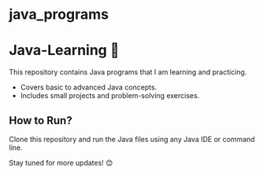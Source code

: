# java_programs
# Java-Learning 🚀
This repository contains Java programs that I am learning and practicing. 
- Covers basic to advanced Java concepts.
- Includes small projects and problem-solving exercises.

## How to Run?
Clone this repository and run the Java files using any Java IDE or command line.

Stay tuned for more updates! 😊
